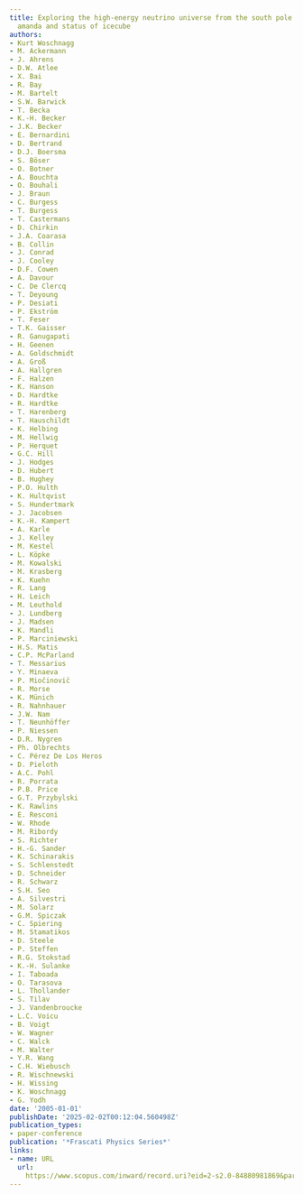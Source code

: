 ```yaml
---
title: Exploring the high-energy neutrino universe from the south pole - Results from
  amanda and status of icecube
authors:
- Kurt Woschnagg
- M. Ackermann
- J. Ahrens
- D.W. Atlee
- X. Bai
- R. Bay
- M. Bartelt
- S.W. Barwick
- T. Becka
- K.-H. Becker
- J.K. Becker
- E. Bernardini
- D. Bertrand
- D.J. Boersma
- S. Böser
- O. Botner
- A. Bouchta
- O. Bouhali
- J. Braun
- C. Burgess
- T. Burgess
- T. Castermans
- D. Chirkin
- J.A. Coarasa
- B. Collin
- J. Conrad
- J. Cooley
- D.F. Cowen
- A. Davour
- C. De Clercq
- T. Deyoung
- P. Desiati
- P. Ekström
- T. Feser
- T.K. Gaisser
- R. Ganugapati
- H. Geenen
- A. Goldschmidt
- A. Groß
- A. Hallgren
- F. Halzen
- K. Hanson
- D. Hardtke
- R. Hardtke
- T. Harenberg
- T. Hauschildt
- K. Helbing
- M. Hellwig
- P. Herquet
- G.C. Hill
- J. Hodges
- D. Hubert
- B. Hughey
- P.O. Hulth
- K. Hultqvist
- S. Hundertmark
- J. Jacobsen
- K.-H. Kampert
- A. Karle
- J. Kelley
- M. Kestel
- L. Köpke
- M. Kowalski
- M. Krasberg
- K. Kuehn
- R. Lang
- H. Leich
- M. Leuthold
- J. Lundberg
- J. Madsen
- K. Mandli
- P. Marciniewski
- H.S. Matis
- C.P. McParland
- T. Messarius
- Y. Minaeva
- P. Miočinovic̀
- R. Morse
- K. Münich
- R. Nahnhauer
- J.W. Nam
- T. Neunhöffer
- P. Niessen
- D.R. Nygren
- Ph. Olbrechts
- C. Pérez De Los Heros
- D. Pieloth
- A.C. Pohl
- R. Porrata
- P.B. Price
- G.T. Przybylski
- K. Rawlins
- E. Resconi
- W. Rhode
- M. Ribordy
- S. Richter
- H.-G. Sander
- K. Schinarakis
- S. Schlenstedt
- D. Schneider
- R. Schwarz
- S.H. Seo
- A. Silvestri
- M. Solarz
- G.M. Spiczak
- C. Spiering
- M. Stamatikos
- D. Steele
- P. Steffen
- R.G. Stokstad
- K.-H. Sulanke
- I. Taboada
- O. Tarasova
- L. Thollander
- S. Tilav
- J. Vandenbroucke
- L.C. Voicu
- B. Voigt
- W. Wagner
- C. Walck
- M. Walter
- Y.R. Wang
- C.H. Wiebusch
- R. Wischnewski
- H. Wissing
- K. Woschnagg
- G. Yodh
date: '2005-01-01'
publishDate: '2025-02-02T00:12:04.560498Z'
publication_types:
- paper-conference
publication: '*Frascati Physics Series*'
links:
- name: URL
  url: 
    https://www.scopus.com/inward/record.uri?eid=2-s2.0-84880981869&partnerID=40&md5=e6237fe97c68687405a42cea87166ddc
---
```

